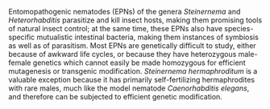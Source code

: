 Entomopathogenic nematodes (EPNs) of the genera _Steinernema_ and _Heterorhabditis_ parasitize and kill insect hosts, making them promising tools of natural insect control; at the same time, these EPNs also have species-specific mutualistic intestinal bacteria, making them instances of symbiosis as well as of parasitism. Most EPNs are genetically difficult to study, either because of awkward life cycles, or because they have heterozygous male-female genetics which cannot easily be made homozygous for efficient mutagenesis or transgenic modification. _Steinernema hermaphroditum_ is a valuable exception because it has primarily self-fertilizing hermaphrodites with rare males, much like the model nematode _Caenorhabditis elegans_, and therefore can be subjected to efficient genetic modification.
